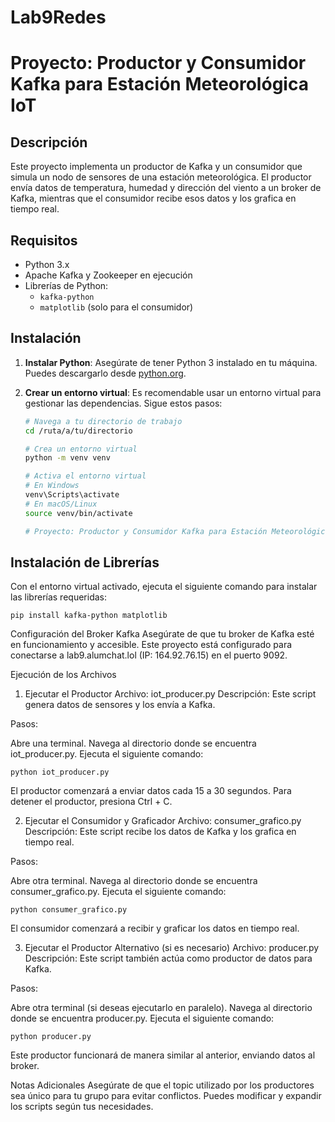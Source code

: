 # Lab9Redes

# Proyecto: Productor y Consumidor Kafka para Estación Meteorológica IoT

## Descripción
Este proyecto implementa un productor de Kafka y un consumidor que simula un nodo de sensores de una estación meteorológica. El productor envía datos de temperatura, humedad y dirección del viento a un broker de Kafka, mientras que el consumidor recibe esos datos y los grafica en tiempo real.

## Requisitos

- Python 3.x
- Apache Kafka y Zookeeper en ejecución
- Librerías de Python:
  - `kafka-python`
  - `matplotlib` (solo para el consumidor)

## Instalación

1. **Instalar Python**:
   Asegúrate de tener Python 3 instalado en tu máquina. Puedes descargarlo desde [python.org](https://www.python.org/downloads/).

2. **Crear un entorno virtual**:
   Es recomendable usar un entorno virtual para gestionar las dependencias. Sigue estos pasos:
   ```bash
   # Navega a tu directorio de trabajo
   cd /ruta/a/tu/directorio

   # Crea un entorno virtual
   python -m venv venv

   # Activa el entorno virtual
   # En Windows
   venv\Scripts\activate
   # En macOS/Linux
   source venv/bin/activate

   # Proyecto: Productor y Consumidor Kafka para Estación Meteorológica IoT

## Instalación de Librerías

Con el entorno virtual activado, ejecuta el siguiente comando para instalar las librerías requeridas:

  `pip install kafka-python matplotlib`

Configuración del Broker Kafka
Asegúrate de que tu broker de Kafka esté en funcionamiento y accesible. Este proyecto está configurado para conectarse a lab9.alumchat.lol (IP: 164.92.76.15) en el puerto 9092.

Ejecución de los Archivos
1. Ejecutar el Productor
Archivo: iot_producer.py
Descripción: Este script genera datos de sensores y los envía a Kafka.

Pasos:

Abre una terminal.
Navega al directorio donde se encuentra iot_producer.py.
Ejecuta el siguiente comando:

  `python iot_producer.py`
  
El productor comenzará a enviar datos cada 15 a 30 segundos.
Para detener el productor, presiona Ctrl + C.

2. Ejecutar el Consumidor y Graficador
Archivo: consumer_grafico.py
Descripción: Este script recibe los datos de Kafka y los grafica en tiempo real.

Pasos:

Abre otra terminal.
Navega al directorio donde se encuentra consumer_grafico.py.
Ejecuta el siguiente comando:

  `python consumer_grafico.py`

El consumidor comenzará a recibir y graficar los datos en tiempo real.

3. Ejecutar el Productor Alternativo (si es necesario)
Archivo: producer.py
Descripción: Este script también actúa como productor de datos para Kafka.

Pasos:

Abre otra terminal (si deseas ejecutarlo en paralelo).
Navega al directorio donde se encuentra producer.py.
Ejecuta el siguiente comando:

  `python producer.py`
  
Este productor funcionará de manera similar al anterior, enviando datos al broker.

Notas Adicionales
Asegúrate de que el topic utilizado por los productores sea único para tu grupo para evitar conflictos.
Puedes modificar y expandir los scripts según tus necesidades.
